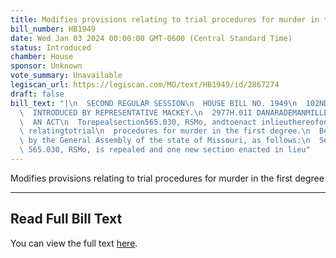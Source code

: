 ```yaml
---
title: Modifies provisions relating to trial procedures for murder in the first degree
bill_number: HB1949
date: Wed Jan 03 2024 00:00:00 GMT-0600 (Central Standard Time)
status: Introduced
chamber: House
sponsor: Unknown
vote_summary: Unavailable
legiscan_url: https://legiscan.com/MO/text/HB1949/id/2867274
draft: false
bill_text: "|\n  SECOND REGULAR SESSION\n  HOUSE BILL NO. 1949\n  102ND GENERAL ASSEMBLY\n\
  \  INTRODUCED BY REPRESENTATIVE MACKEY.\n  2977H.01I DANARADEMANMILLER,ChiefClerk\n\
  \  AN ACT\n  Torepealsection565.030, RSMo, andtoenact inlieuthereofone newsection\
  \ relatingtotrial\n  procedures for murder in the first degree.\n  Be it enacted\
  \ by the General Assembly of the state of Missouri, as follows:\n  Section A. Section\
  \ 565.030, RSMo, is repealed and one new section enacted in lieu"
---
```

Modifies provisions relating to trial procedures for murder in the first degree

---

## Read Full Bill Text

You can view the full text [here](https://legiscan.com/MO/text/HB1949/id/2867274).
